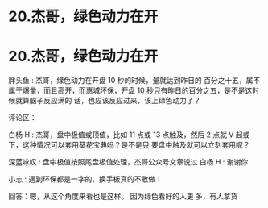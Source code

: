# 20.杰哥，绿色动力在开

# 20.杰哥，绿色动力在开

胖头鱼 : 杰哥，绿色动力在开盘 10 秒的时候，量就达到昨日的 百分之十五，属不属于爆量，而且高开，而惠城环保，开盘 10 秒只有昨日的百分之五，是不是这时候就算脑子反应满的 话，也应该反应过来，该上绿色动力了？

评论区：

白杨 H : 杰哥，盘中极值或顶值，比如 11 点或 13 点触及，然后 2 点就 V 起或 下，这种情况可以套用葵花宝典吗？是不是只 要盘中触及就可以立刻套用呢？

深蓝咏叹 : 盘中极值按照尾盘极值处理，杰哥公众号文章说过 白杨 H : 谢谢你

小志 : 遇到环保都是一字的，换手板真的不敢做！

回答：嗯，从这个角度来看也是这样。 因为绿色看好的人更 多，有人拿货